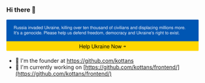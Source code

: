 ### Hi there 👋

[![Stand With Ukraine](https://raw.githubusercontent.com/vshymanskyy/StandWithUkraine/main/banner2-direct.svg)](https://stand-with-ukraine.pp.ua)

- 🔭  I'm the founder at https://github.com/kottans
- 👯  I'm currently working on [https://github.com/kottans/frontend/](https://github.com/kottans/frontend/) 

<!--
**suchov/suchov** is a ✨ _special_ ✨ repository because its `README.md` (this file) appears on your GitHub profile.

-->
